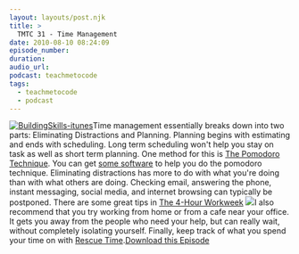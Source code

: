```yaml
---
layout: layouts/post.njk
title: >
  TMTC 31 - Time Management
date: 2010-08-10 08:24:09
episode_number:
duration:
audio_url:
podcast: teachmetocode
tags:
  - teachmetocode
  - podcast
---
```


[![](https://teachmetocode.com/podcast/files/2010/08/BuildingSkills-itunes.jpg 'BuildingSkills-itunes')](https://teachmetocode.com/podcast/files/2010/08/BuildingSkills-itunes.jpg)Time management essentially breaks down into two parts: Eliminating Distractions and Planning. Planning begins with estimating and ends with scheduling. Long term scheduling won't help you stay on task as well as short term planning. One method for this is [The Pomodoro Technique](https://www.pomodorotechnique.com/). You can get [some software](https://www.macupdate.com/info.php/id/31472/pomodoro-desktop) to help you do the pomodoro technique. Eliminating distractions has more to do with what you're doing than with what others are doing. Checking email, answering the phone, instant messaging, social media, and internet browsing can typically be postponed. There are some great tips in [The 4-Hour Workweek](https://www.amazon.com/gp/product/0307465357?ie=UTF8&tag=chamaxwoo-20&linkCode=as2&camp=1789&creative=390957&creativeASIN=0307465357) ![](https://www.assoc-amazon.com/e/ir?t=chamaxwoo-20&l=as2&o=1&a=0307465357)I also recommend that you try working from home or from a cafe near your office. It gets you away from the people who need your help, but can really wait, without completely isolating yourself. Finally, keep track of what you spend your time on with [Rescue Time](https://rescuetime.com/).[Download this Episode](https://traffic.libsyn.com/charlesmaxwood/TMTC_31_-_Time_Management.mp3)
